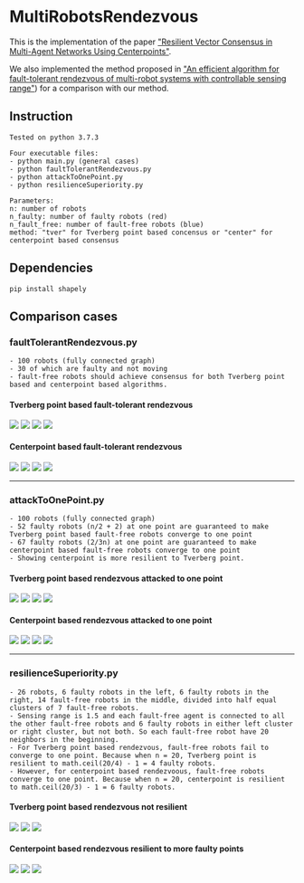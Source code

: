 # MultiRobotsRendezvous

This is the implementation of the paper ["Resilient Vector Consensus in Multi-Agent Networks Using Centerpoints"](https://arxiv.org/pdf/2003.05497.pdf).

We also implemented the method proposed in ["An efficient algorithm for fault-tolerant rendezvous of multi-robot systems with controllable sensing range"](https://ieeexplore.ieee.org/document/7487153)) for a comparison with our method.


## Instruction
```
Tested on python 3.7.3

Four executable files:
- python main.py (general cases)
- python faultTolerantRendezvous.py
- python attackToOnePoint.py
- python resilienceSuperiority.py

Parameters:
n: number of robots
n_faulty: number of faulty robots (red)
n_fault_free: number of fault-free robots (blue)
method: "tver" for Tverberg point based concensus or "center" for centerpoint based consensus
```

## Dependencies
```
pip install shapely
```

## Comparison cases

### faultTolerantRendezvous.py
```
- 100 robots (fully connected graph)
- 30 of which are faulty and not moving
- fault-free robots should achieve consensus for both Tverberg point based and centerpoint based algorithms.
```

#### Tverberg point based fault-tolerant rendezvous
![](https://github.com/JianiLi/MultiRobotsRendezvous/blob/master/figure/faultTolerantRendezvous/tver0.jpg)
![](https://github.com/JianiLi/MultiRobotsRendezvous/blob/master/figure/faultTolerantRendezvous/tver2.jpg)
![](https://github.com/JianiLi/MultiRobotsRendezvous/blob/master/figure/faultTolerantRendezvous/tver5.jpg)
![](https://github.com/JianiLi/MultiRobotsRendezvous/blob/master/figure/faultTolerantRendezvous/tver10.jpg)

#### Centerpoint based fault-tolerant rendezvous
![](https://github.com/JianiLi/MultiRobotsRendezvous/blob/master/figure/faultTolerantRendezvous/center0.jpg)
![](https://github.com/JianiLi/MultiRobotsRendezvous/blob/master/figure/faultTolerantRendezvous/center2.jpg)
![](https://github.com/JianiLi/MultiRobotsRendezvous/blob/master/figure/faultTolerantRendezvous/center5.jpg)
![](https://github.com/JianiLi/MultiRobotsRendezvous/blob/master/figure/faultTolerantRendezvous/center10.jpg)

---

### attackToOnePoint.py
```
- 100 robots (fully connected graph)
- 52 faulty robots (n/2 + 2) at one point are guaranteed to make Tverberg point based fault-free robots converge to one point
- 67 faulty robots (2/3n) at one point are guaranteed to make centerpoint based fault-free robots converge to one point
- Showing centerpoint is more resilient to Tverberg point.
```

#### Tverberg point based rendezvous attacked to one point
![](https://github.com/JianiLi/MultiRobotsRendezvous/blob/master/figure/attackToOnePoint/tver0.jpg)
![](https://github.com/JianiLi/MultiRobotsRendezvous/blob/master/figure/attackToOnePoint/tver4.jpg)
![](https://github.com/JianiLi/MultiRobotsRendezvous/blob/master/figure/attackToOnePoint/tver9.jpg)
![](https://github.com/JianiLi/MultiRobotsRendezvous/blob/master/figure/attackToOnePoint/tver15.jpg)

#### Centerpoint based rendezvous attacked to one point
![](https://github.com/JianiLi/MultiRobotsRendezvous/blob/master/figure/attackToOnePoint/center0.jpg)
![](https://github.com/JianiLi/MultiRobotsRendezvous/blob/master/figure/attackToOnePoint/center4.jpg)
![](https://github.com/JianiLi/MultiRobotsRendezvous/blob/master/figure/attackToOnePoint/center9.jpg)
![](https://github.com/JianiLi/MultiRobotsRendezvous/blob/master/figure/attackToOnePoint/center15.jpg)

---

### resilienceSuperiority.py
```
- 26 robots, 6 faulty robots in the left, 6 faulty robots in the right, 14 fault-free robots in the middle, divided into half equal clusters of 7 fault-free robots. 
- Sensing range is 1.5 and each fault-free agent is connected to all the other fault-free robots and 6 faulty robots in either left cluster or right cluster, but not both. So each fault-free robot have 20 neighbors in the beginning.
- For Tverberg point based rendezvous, fault-free robots fail to converge to one point. Because when n = 20, Tverberg point is resilient to math.ceil(20/4) - 1 = 4 faulty robots.
- However, for centerpoint based rendezvoous, fault-free robots converge to one point. Because when n = 20, centerpoint is resilient to math.ceil(20/3) - 1 = 6 faulty robots.
```

#### Tverberg point based rendezvous not resilient
![](https://github.com/JianiLi/MultiRobotsRendezvous/blob/master/figure/resilienceSuperiority/tver0.jpg)
![](https://github.com/JianiLi/MultiRobotsRendezvous/blob/master/figure/resilienceSuperiority/tver5.jpg)
![](https://github.com/JianiLi/MultiRobotsRendezvous/blob/master/figure/resilienceSuperiority/tver9.jpg)

#### Centerpoint based rendezvous resilient to more faulty points
![](https://github.com/JianiLi/MultiRobotsRendezvous/blob/master/figure/resilienceSuperiority/center0.jpg)
![](https://github.com/JianiLi/MultiRobotsRendezvous/blob/master/figure/resilienceSuperiority/center7.jpg)
![](https://github.com/JianiLi/MultiRobotsRendezvous/blob/master/figure/resilienceSuperiority/center13.jpg)
